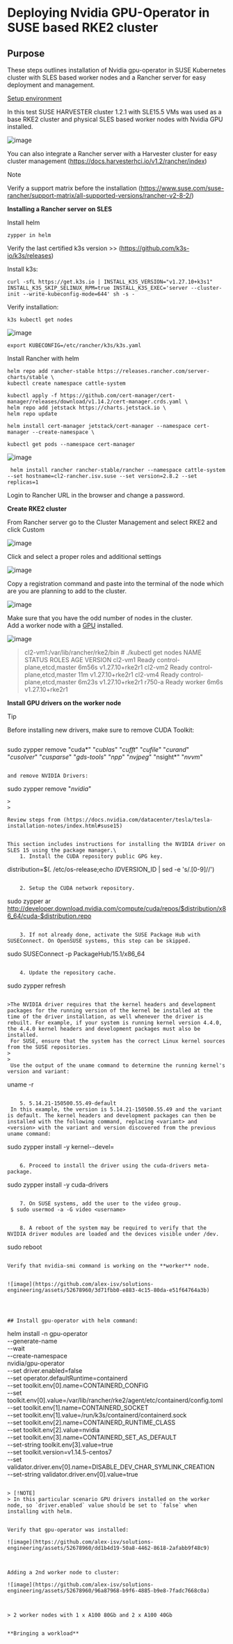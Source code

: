 # Deploying Nvidia GPU-Operator in SUSE based RKE2 cluster

## Purpose
These steps outlines installation of Nvidia gpu-operator in SUSE Kubernetes cluster with SLES based worker nodes and a Rancher server for easy deployment and management.

<ins> Setup environment </ins>

In this test SUSE HARVESTER cluster 1.2.1 with SLE15.5 VMs was used as a base RKE2 cluster and physical SLES based worker nodes with Nvidia GPU installed.

![image](https://github.com/alex-isv/solutions-engineering/assets/52678960/9dfe7c00-8055-4290-8365-d38fbe8cb03f)


You can also integrate a Rancher server with a Harvester cluster for easy cluster management (https://docs.harvesterhci.io/v1.2/rancher/index)


> [!NOTE]
> Verify a support matrix before the installation  (https://www.suse.com/suse-rancher/support-matrix/all-supported-versions/rancher-v2-8-2/)

**Installing a Rancher server on SLES**

Install helm
````
zypper in helm
````

 
Verify the last certified k3s version >> (https://github.com/k3s-io/k3s/releases)

Install k3s:

````
curl -sfL https://get.k3s.io | INSTALL_K3S_VERSION="v1.27.10+k3s1" INSTALL_K3S_SKIP_SELINUX_RPM=true INSTALL_K3S_EXEC='server --cluster-init --write-kubeconfig-mode=644' sh -s -
````

Verify installation:
````
k3s kubectl get nodes
````
![image](https://github.com/alex-isv/solutions-engineering/assets/52678960/1c2786fc-dc5d-405d-8e46-8cc3bb0cb3da)


````
export KUBECONFIG=/etc/rancher/k3s/k3s.yaml
````

 Install Rancher with helm

 ````
helm repo add rancher-stable https://releases.rancher.com/server-charts/stable \
kubectl create namespace cattle-system 
````
````
kubectl apply -f https://github.com/cert-manager/cert-manager/releases/download/v1.14.2/cert-manager.crds.yaml \
helm repo add jetstack https://charts.jetstack.io \
helm repo update
````
````
helm install cert-manager jetstack/cert-manager --namespace cert-manager --create-namespace \
````

````
kubectl get pods --namespace cert-manager
````

![image](https://github.com/alex-isv/solutions-engineering/assets/52678960/a0fc4087-b213-4443-8952-9058ffc05f13)



````
 helm install rancher rancher-stable/rancher --namespace cattle-system --set hostname=cl2-rancher.isv.suse --set version=2.8.2 --set replicas=1
````


Login to Rancher URL in the browser and change a password.

**Create RKE2 cluster**


From Rancher server go to the Cluster Management and select RKE2 and click Custom

![image](https://github.com/alex-isv/solutions-engineering/assets/52678960/cadd344c-a1d4-4063-b1d7-308ffb3bdf14)



Click <Create> and select a proper roles and additional settings

![image](https://github.com/alex-isv/solutions-engineering/assets/52678960/e807b946-b46c-475b-9540-281d84e4eeef)



Copy a registration command and paste into the terminal of the node which are you are planning to add to the cluster.

![image](https://github.com/alex-isv/solutions-engineering/assets/52678960/89149d32-8b5a-4d78-9630-6bf41a716772)



Make sure that you have the odd number of nodes in the cluster.\
Add a worker node with a <ins>GPU</ins> installed.


![image](https://github.com/alex-isv/solutions-engineering/assets/52678960/8c715829-9da4-48e6-ae45-a261b4a4c2bf)



> cl2-vm1:/var/lib/rancher/rke2/bin # ./kubectl get nodes
NAME      STATUS   ROLES                       AGE     VERSION
cl2-vm1   Ready    control-plane,etcd,master   6m56s   v1.27.10+rke2r1
cl2-vm2   Ready    control-plane,etcd,master   11m     v1.27.10+rke2r1
cl2-vm4   Ready    control-plane,etcd,master   6m23s   v1.27.10+rke2r1
r750-a    Ready    worker                      6m6s    v1.27.10+rke2r1
> 



**Install GPU drivers on the worker node**

> [!TIP]
> Before installing new drivers, make sure to remove CUDA Toolkit:
> ````
sudo zypper remove "cuda*" "*cublas*" "*cufft*" "*cufile*" "*curand*" \
 "*cusolver*" "*cusparse*" "*gds-tools*" "*npp*" "*nvjpeg*" "nsight*" "*nvvm*"
````

and remove NVIDIA Drivers:
````
sudo zypper remove "*nvidia*"
````
>
>
 
Review steps from (https://docs.nvidia.com/datacenter/tesla/tesla-installation-notes/index.html#suse15)


This section includes instructions for installing the NVIDIA driver on SLES 15 using the package manager.\
    1. Install the CUDA repository public GPG key.
````
distribution=$(. /etc/os-release;echo $ID$VERSION_ID | sed -e 's/\.[0-9]//')
````

    2. Setup the CUDA network repository.
````
sudo zypper ar http://developer.download.nvidia.com/compute/cuda/repos/$distribution/x86_64/cuda-$distribution.repo
````

    3. If not already done, activate the SUSE Package Hub with SUSEConnect. On OpenSUSE systems, this step can be skipped.
````
sudo SUSEConnect  -p PackageHub/15.1/x86_64
````

    4. Update the repository cache.
````
sudo zypper refresh
````

>The NVIDIA driver requires that the kernel headers and development packages for the running version of the kernel be installed at the time of the driver installation, as well whenever the driver is rebuilt. For example, if your system is running kernel version 4.4.0, the 4.4.0 kernel headers and development packages must also be installed.
 For SUSE, ensure that the system has the correct Linux kernel sources from the SUSE repositories.
>
>
 Use the output of the uname command to determine the running kernel's version and variant:

````
uname -r 
````

    5. 5.14.21-150500.55.49-default
 In this example, the version is 5.14.21-150500.55.49 and the variant is default. The kernel headers and development packages can then be installed with the following command, replacing <variant> and <version> with the variant and version discovered from the previous uname command:
 ````
sudo zypper install -y kernel-<variant>-devel=<version>
````

    6. Proceed to install the driver using the cuda-drivers meta-package.
````
sudo zypper install -y cuda-drivers
````

    7. On SUSE systems, add the user to the video group.
 $ sudo usermod -a -G video <username>


    8. A reboot of the system may be required to verify that the NVIDIA driver modules are loaded and the devices visible under /dev.
````
sudo reboot
````

Verify that nvidia-smi command is working on the **worker** node.


![image](https://github.com/alex-isv/solutions-engineering/assets/52678960/3d71fbb0-e883-4c15-80da-e51f64764a3b)




## Install gpu-operator with helm command:

````
helm install -n gpu-operator \
  --generate-name \
  --wait \
  --create-namespace \
    nvidia/gpu-operator \
  --set driver.enabled=false \
  --set operator.defaultRuntime=containerd \
  --set toolkit.env[0].name=CONTAINERD_CONFIG \
  --set toolkit.env[0].value=/var/lib/rancher/rke2/agent/etc/containerd/config.toml \
  --set toolkit.env[1].name=CONTAINERD_SOCKET \
  --set toolkit.env[1].value=/run/k3s/containerd/containerd.sock \
  --set toolkit.env[2].name=CONTAINERD_RUNTIME_CLASS \
  --set toolkit.env[2].value=nvidia \
  --set toolkit.env[3].name=CONTAINERD_SET_AS_DEFAULT \
  --set-string toolkit.env[3].value=true \
  --set toolkit.version=v1.14.5-centos7 \
  --set validator.driver.env[0].name=DISABLE_DEV_CHAR_SYMLINK_CREATION \
  --set-string validator.driver.env[0].value=true
````

> [!NOTE]
> In this particular scenario GPU drivers installed on the worker node, so `driver.enabled` value should be set to `false` when installing with helm.


Verify that gpu-operator was installed:

![image](https://github.com/alex-isv/solutions-engineering/assets/52678960/dd1b4d19-50a8-4462-8618-2afabb9f48c9)



Adding a 2nd worker node to cluster:

![image](https://github.com/alex-isv/solutions-engineering/assets/52678960/96a87968-b9f6-4885-b9e8-7fadc7668c0a)



> 2 worker nodes with 1 x A100 80Gb and 2 x A100 40Gb


**Bringing a workload**


